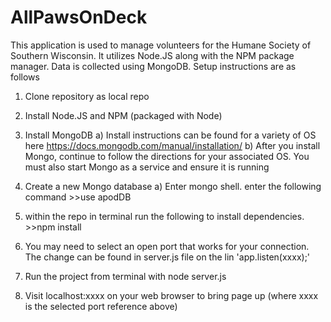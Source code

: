 # AllPawsOnDeck

This application is used to manage volunteers for the Humane Society of Southern Wisconsin.  It utilizes Node.JS along with the NPM package manager.  Data is collected using MongoDB.  Setup instructions are as follows

1) Clone repository as local repo
2) Install Node.JS and NPM (packaged with Node)
3) Install MongoDB
    a) Install instructions can be found for a variety of OS here https://docs.mongodb.com/manual/installation/ 
    b) After you install Mongo, continue to follow the directions for your associated OS.  You must also start Mongo as a service and ensure it is running
4) Create a new Mongo database
    a) Enter mongo shell. enter the following command
        >>use apodDB
5)  within the repo in terminal run the following to install dependencies. 
        >>npm install
6) You may need to select an open port that works for your connection.  The change can be found in       server.js file on the lin 'app.listen(xxxx);'

7) Run the project from terminal with node server.js

8) Visit localhost:xxxx on your web browser to bring page up (where xxxx is the selected port reference above)